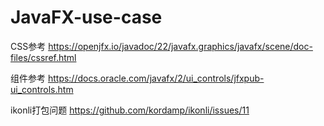 # JavaFX-use-case

CSS参考
https://openjfx.io/javadoc/22/javafx.graphics/javafx/scene/doc-files/cssref.html

组件参考
https://docs.oracle.com/javafx/2/ui_controls/jfxpub-ui_controls.htm

ikonli打包问题
https://github.com/kordamp/ikonli/issues/11

